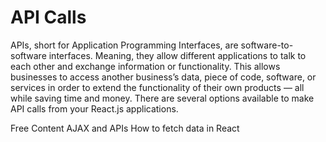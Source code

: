 # API Calls

APIs, short for Application Programming Interfaces, are software-to-software interfaces. Meaning, they allow different applications to talk to each other and exchange information or functionality. This allows businesses to access another business’s data, piece of code, software, or services in order to extend the functionality of their own products — all while saving time and money.
There are several options available to make API calls from your React.js applications.

<ResourceGroupTitle>Free Content</ResourceGroupTitle>
<BadgeLink colorScheme='blue' badgeText='Official Docs' href='https://reactjs.org/docs/faq-ajax.html'>AJAX and APIs</BadgeLink>
<BadgeLink colorScheme='yellow' badgeText='Read' href='https://www.robinwieruch.de/react-hooks-fetch-data/'>How to fetch data in React</BadgeLink>
